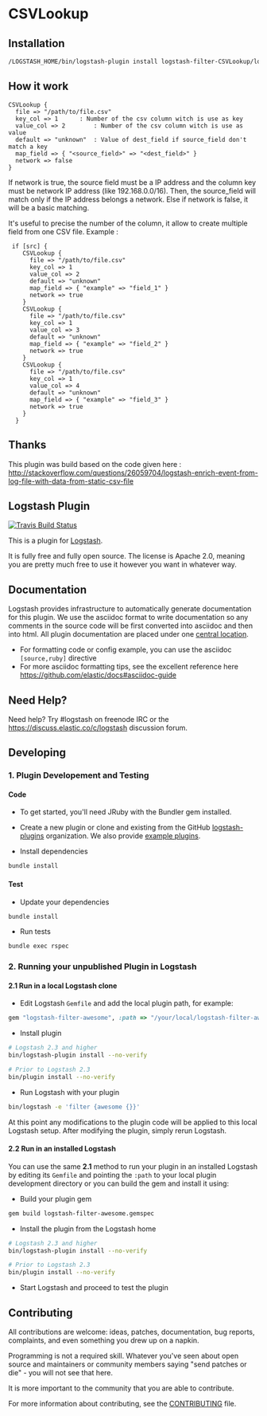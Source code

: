 # CSVLookup

## Installation

```sh
/LOGSTASH_HOME/bin/logstash-plugin install logstash-filter-CSVLookup/logstash-filter-CSVLookup-<version>.gem
```

## How it work

```
CSVLookup {
  file => "/path/to/file.csv"
  key_col => 1		: Number of the csv column witch is use as key
  value_col => 2		: Number of the csv column witch is use as value
  default => "unknown"	: Value of dest_field if source_field don't match a key
  map_field => { "<source_field>" => "<dest_field>" }
  network => false		
}
```

If network is true, the source field must be a IP address and the column key must be network IP address (like 192.168.0.0/16).
Then, the source_field will match only if the IP address belongs a network.
Else if network is false, it will be a basic matching.

It's useful to precise the number of the column, it allow to create multiple field from one CSV file. Example :

```
 if [src] {
    CSVLookup {
      file => "/path/to/file.csv"
      key_col => 1
      value_col => 2
      default => "unknown"
      map_field => { "example" => "field_1" }
      network => true
    }
    CSVLookup {
      file => "/path/to/file.csv"
      key_col => 1
      value_col => 3
      default => "unknown"
      map_field => { "example" => "field_2" }
      network => true
    }
    CSVLookup {
      file => "/path/to/file.csv"
      key_col => 1
      value_col => 4
      default => "unknown"
      map_field => { "example" => "field_3" }
      network => true
    }
  }
```

## Thanks

This plugin was build based on the code given here : http://stackoverflow.com/questions/26059704/logstash-enrich-event-from-log-file-with-data-from-static-csv-file

## Logstash Plugin

[![Travis Build Status](https://travis-ci.org/logstash-plugins/logstash-filter-example.svg)](https://travis-ci.org/logstash-plugins/logstash-filter-example)

This is a plugin for [Logstash](https://github.com/elastic/logstash).

It is fully free and fully open source. The license is Apache 2.0, meaning you are pretty much free to use it however you want in whatever way.

## Documentation

Logstash provides infrastructure to automatically generate documentation for this plugin. We use the asciidoc format to write documentation so any comments in the source code will be first converted into asciidoc and then into html. All plugin documentation are placed under one [central location](http://www.elastic.co/guide/en/logstash/current/).

- For formatting code or config example, you can use the asciidoc `[source,ruby]` directive
- For more asciidoc formatting tips, see the excellent reference here https://github.com/elastic/docs#asciidoc-guide

## Need Help?

Need help? Try #logstash on freenode IRC or the https://discuss.elastic.co/c/logstash discussion forum.

## Developing

### 1. Plugin Developement and Testing

#### Code
- To get started, you'll need JRuby with the Bundler gem installed.

- Create a new plugin or clone and existing from the GitHub [logstash-plugins](https://github.com/logstash-plugins) organization. We also provide [example plugins](https://github.com/logstash-plugins?query=example).

- Install dependencies
```sh
bundle install
```

#### Test

- Update your dependencies

```sh
bundle install
```

- Run tests

```sh
bundle exec rspec
```

### 2. Running your unpublished Plugin in Logstash

#### 2.1 Run in a local Logstash clone

- Edit Logstash `Gemfile` and add the local plugin path, for example:
```ruby
gem "logstash-filter-awesome", :path => "/your/local/logstash-filter-awesome"
```
- Install plugin
```sh
# Logstash 2.3 and higher
bin/logstash-plugin install --no-verify

# Prior to Logstash 2.3
bin/plugin install --no-verify

```
- Run Logstash with your plugin
```sh
bin/logstash -e 'filter {awesome {}}'
```
At this point any modifications to the plugin code will be applied to this local Logstash setup. After modifying the plugin, simply rerun Logstash.

#### 2.2 Run in an installed Logstash

You can use the same **2.1** method to run your plugin in an installed Logstash by editing its `Gemfile` and pointing the `:path` to your local plugin development directory or you can build the gem and install it using:

- Build your plugin gem
```sh
gem build logstash-filter-awesome.gemspec
```
- Install the plugin from the Logstash home
```sh
# Logstash 2.3 and higher
bin/logstash-plugin install --no-verify

# Prior to Logstash 2.3
bin/plugin install --no-verify

```
- Start Logstash and proceed to test the plugin

## Contributing

All contributions are welcome: ideas, patches, documentation, bug reports, complaints, and even something you drew up on a napkin.

Programming is not a required skill. Whatever you've seen about open source and maintainers or community members  saying "send patches or die" - you will not see that here.

It is more important to the community that you are able to contribute.

For more information about contributing, see the [CONTRIBUTING](https://github.com/elastic/logstash/blob/master/CONTRIBUTING.md) file.
